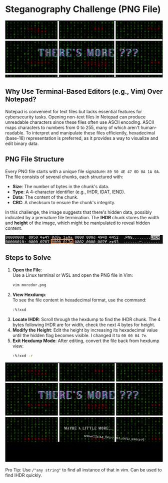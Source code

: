 # Steganography Challenge (PNG File)
![Challenge image](./moredor.png)

## Why Use Terminal-Based Editors (e.g., Vim) Over Notepad?
Notepad is convenient for text files but lacks essential features for cybersecurity tasks. Opening non-text files in Notepad can produce unreadable characters since these files often use ASCII encoding. ASCII maps characters to numbers from 0 to 255, many of which aren't human-readable. To interpret and manipulate these files efficiently, hexadecimal (base-16) representation is preferred, as it provides a way to visualize and edit binary data.

## PNG File Structure
Every PNG file starts with a unique file signature: `89 50 4E 47 0D 0A 1A 0A`. The file consists of several chunks, each structured with:
- **Size**: The number of bytes in the chunk's data.
- **Type**: A 4-character identifier (e.g., IHDR, IDAT, IEND).
- **Data**: The content of the chunk.
- **CRC**: A checksum to ensure the chunk's integrity.

In this challenge, the image suggests that there's hidden data, possibly indicated by a premature file termination. The **IHDR** chunk stores the width and **height** of the image, which might be manipulated to reveal hidden content.

![Height chunk](./Highlighted.png)

## Steps to Solve
1. **Open the File**:  
   Use a Linux terminal or WSL and open the PNG file in Vim:  
   ```bash
   vim moredor.png
   ```
2. **View Hexdump**:  
   To see the file content in hexadecimal format, use the command: 
   ```bash
   :%!xxd
   ```
3. **Locate IHDR**:
    Scroll through the hexdump to find the IHDR chunk. The 4 bytes following IHDR are for width, check the next 4 bytes for height.
4. **Modify the Height**:
    Edit the height by increasing its hexadecimal value until the hidden flag becomes visible. I changed it to `00 00 04 7e`.
5. **Exit Hexdump Mode**:
    After editing, convert the file back from hexdump view:
    ```bash
    :%!xxd -r
    ```
![Solved image](./solved.png)

Pro Tip: Use `/"any string"` to find all instance of that in vim. Can be used to find IHDR quickly.
